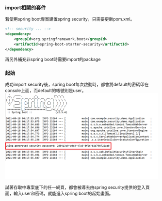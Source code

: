 ### import相關的套件
若使用spring boot專案建置spring security，只需要更新pom.xml。
```xml
<!-- security ... -->
<dependency>
    <groupId>org.springframework.boot</groupId>
	<artifactId>spring-boot-starter-security</artifactId>
</dependency>

```
再另外補充非spring boot時需要import的package

### 起始
成功import security後，spring boot每次啟動時，都會將default的密碼印在console上面，而default的帳號則是user。
</br>
![defaultPassword](/picture/00_defaultPassword.png)

試著存取中專案底下的任一網頁，都會被導去由spring security提供的登入頁面，輸入user和密碼，就能進入spring boot的起始畫面。
